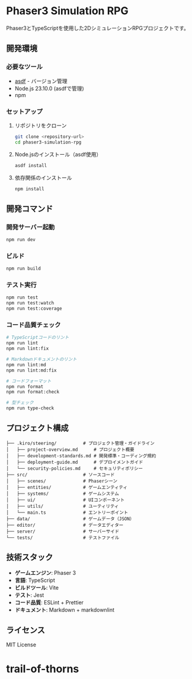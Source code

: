 # Phaser3 Simulation RPG

Phaser3とTypeScriptを使用した2DシミュレーションRPGプロジェクトです。

## 開発環境

### 必要なツール

- [asdf](https://asdf-vm.com/) - バージョン管理
- Node.js 23.10.0 (asdfで管理)
- npm

### セットアップ

1. リポジトリをクローン

   ```bash
   git clone <repository-url>
   cd phaser3-simulation-rpg
   ```

1. Node.jsのインストール（asdf使用）

   ```bash
   asdf install
   ```

1. 依存関係のインストール

   ```bash
   npm install
   ```

## 開発コマンド

### 開発サーバー起動

```bash
npm run dev
```

### ビルド

```bash
npm run build
```

### テスト実行

```bash
npm run test
npm run test:watch
npm run test:coverage
```

### コード品質チェック

```bash
# TypeScriptコードのリント
npm run lint
npm run lint:fix

# Markdownドキュメントのリント
npm run lint:md
npm run lint:md:fix

# コードフォーマット
npm run format
npm run format:check

# 型チェック
npm run type-check
```

## プロジェクト構成

```text
├── .kiro/steering/          # プロジェクト管理・ガイドライン
│   ├── project-overview.md      # プロジェクト概要
│   ├── development-standards.md # 開発標準・コーディング規約
│   ├── deployment-guide.md      # デプロイメントガイド
│   └── security-policies.md     # セキュリティポリシー
├── src/                     # ソースコード
│   ├── scenes/              # Phaserシーン
│   ├── entities/            # ゲームエンティティ
│   ├── systems/             # ゲームシステム
│   ├── ui/                  # UIコンポーネント
│   ├── utils/               # ユーティリティ
│   └── main.ts              # エントリーポイント
├── data/                    # ゲームデータ（JSON）
├── editor/                  # データエディター
├── server/                  # サーバーサイド
└── tests/                   # テストファイル
```

## 技術スタック

- **ゲームエンジン**: Phaser 3
- **言語**: TypeScript
- **ビルドツール**: Vite
- **テスト**: Jest
- **コード品質**: ESLint + Prettier
- **ドキュメント**: Markdown + markdownlint

## ライセンス

MIT License
# trail-of-thorns
